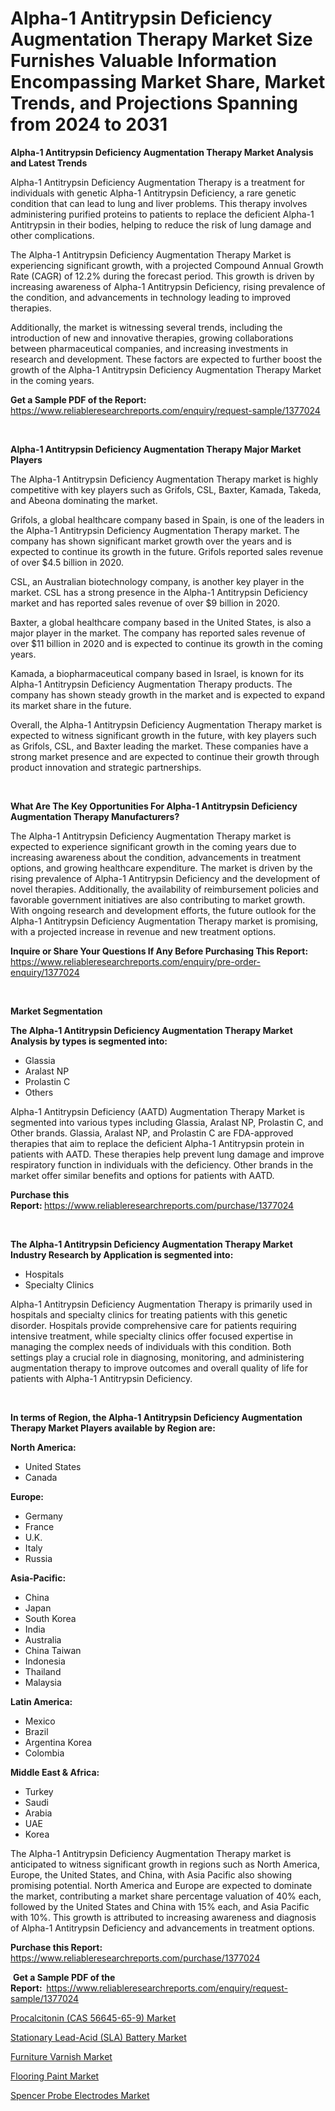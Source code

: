 <p><h1>Alpha-1 Antitrypsin Deficiency Augmentation Therapy Market Size Furnishes Valuable Information Encompassing Market Share, Market Trends, and Projections Spanning from 2024 to 2031</h1></p><p><strong>Alpha-1 Antitrypsin Deficiency Augmentation Therapy Market Analysis and Latest Trends</strong></p>
<p><p>Alpha-1 Antitrypsin Deficiency Augmentation Therapy is a treatment for individuals with genetic Alpha-1 Antitrypsin Deficiency, a rare genetic condition that can lead to lung and liver problems. This therapy involves administering purified proteins to patients to replace the deficient Alpha-1 Antitrypsin in their bodies, helping to reduce the risk of lung damage and other complications.</p><p>The Alpha-1 Antitrypsin Deficiency Augmentation Therapy Market is experiencing significant growth, with a projected Compound Annual Growth Rate (CAGR) of 12.2% during the forecast period. This growth is driven by increasing awareness of Alpha-1 Antitrypsin Deficiency, rising prevalence of the condition, and advancements in technology leading to improved therapies.</p><p>Additionally, the market is witnessing several trends, including the introduction of new and innovative therapies, growing collaborations between pharmaceutical companies, and increasing investments in research and development. These factors are expected to further boost the growth of the Alpha-1 Antitrypsin Deficiency Augmentation Therapy Market in the coming years.</p></p>
<p><strong>Get a Sample PDF of the Report:&nbsp;</strong> <a href="https://www.reliableresearchreports.com/enquiry/request-sample/1377024">https://www.reliableresearchreports.com/enquiry/request-sample/1377024</a></p>
<p>&nbsp;</p>
<p><strong>Alpha-1 Antitrypsin Deficiency Augmentation Therapy Major Market Players</strong></p>
<p><p>The Alpha-1 Antitrypsin Deficiency Augmentation Therapy market is highly competitive with key players such as Grifols, CSL, Baxter, Kamada, Takeda, and Abeona dominating the market. </p><p>Grifols, a global healthcare company based in Spain, is one of the leaders in the Alpha-1 Antitrypsin Deficiency Augmentation Therapy market. The company has shown significant market growth over the years and is expected to continue its growth in the future. Grifols reported sales revenue of over $4.5 billion in 2020.</p><p>CSL, an Australian biotechnology company, is another key player in the market. CSL has a strong presence in the Alpha-1 Antitrypsin Deficiency market and has reported sales revenue of over $9 billion in 2020.</p><p>Baxter, a global healthcare company based in the United States, is also a major player in the market. The company has reported sales revenue of over $11 billion in 2020 and is expected to continue its growth in the coming years.</p><p>Kamada, a biopharmaceutical company based in Israel, is known for its Alpha-1 Antitrypsin Deficiency Augmentation Therapy products. The company has shown steady growth in the market and is expected to expand its market share in the future.</p><p>Overall, the Alpha-1 Antitrypsin Deficiency Augmentation Therapy market is expected to witness significant growth in the future, with key players such as Grifols, CSL, and Baxter leading the market. These companies have a strong market presence and are expected to continue their growth through product innovation and strategic partnerships.</p></p>
<p>&nbsp;</p>
<p><strong>What Are The Key Opportunities For Alpha-1 Antitrypsin Deficiency Augmentation Therapy Manufacturers?</strong></p>
<p><p>The Alpha-1 Antitrypsin Deficiency Augmentation Therapy market is expected to experience significant growth in the coming years due to increasing awareness about the condition, advancements in treatment options, and growing healthcare expenditure. The market is driven by the rising prevalence of Alpha-1 Antitrypsin Deficiency and the development of novel therapies. Additionally, the availability of reimbursement policies and favorable government initiatives are also contributing to market growth. With ongoing research and development efforts, the future outlook for the Alpha-1 Antitrypsin Deficiency Augmentation Therapy market is promising, with a projected increase in revenue and new treatment options.</p></p>
<p><strong>Inquire or Share Your Questions If Any Before Purchasing This Report:</strong> <a href="https://www.reliableresearchreports.com/enquiry/pre-order-enquiry/1377024">https://www.reliableresearchreports.com/enquiry/pre-order-enquiry/1377024</a></p>
<p>&nbsp;</p>
<p><strong>Market Segmentation</strong></p>
<p><strong>The Alpha-1 Antitrypsin Deficiency Augmentation Therapy Market Analysis by types is segmented into:</strong></p>
<p><ul><li>Glassia</li><li>Aralast NP</li><li>Prolastin C</li><li>Others</li></ul></p>
<p><p>Alpha-1 Antitrypsin Deficiency (AATD) Augmentation Therapy Market is segmented into various types including Glassia, Aralast NP, Prolastin C, and Other brands. Glassia, Aralast NP, and Prolastin C are FDA-approved therapies that aim to replace the deficient Alpha-1 Antitrypsin protein in patients with AATD. These therapies help prevent lung damage and improve respiratory function in individuals with the deficiency. Other brands in the market offer similar benefits and options for patients with AATD.</p></p>
<p><strong>Purchase this Report:&nbsp;</strong><a href="https://www.reliableresearchreports.com/purchase/1377024">https://www.reliableresearchreports.com/purchase/1377024</a></p>
<p>&nbsp;</p>
<p><strong>The Alpha-1 Antitrypsin Deficiency Augmentation Therapy Market Industry Research by Application is segmented into:</strong></p>
<p><ul><li>Hospitals</li><li>Specialty Clinics</li></ul></p>
<p><p>Alpha-1 Antitrypsin Deficiency Augmentation Therapy is primarily used in hospitals and specialty clinics for treating patients with this genetic disorder. Hospitals provide comprehensive care for patients requiring intensive treatment, while specialty clinics offer focused expertise in managing the complex needs of individuals with this condition. Both settings play a crucial role in diagnosing, monitoring, and administering augmentation therapy to improve outcomes and overall quality of life for patients with Alpha-1 Antitrypsin Deficiency.</p></p>
<p>&nbsp;</p>
<p><strong>In terms of Region, the Alpha-1 Antitrypsin Deficiency Augmentation Therapy Market Players available by Region are:</strong></p>
<p>
    <p> <strong> North America: </strong>
        <ul>
            <li>United States</li>
            <li>Canada</li>
        </ul>
        </p> 
    <p> <strong> Europe: </strong>
        <ul>
            <li>Germany</li>
            <li>France</li>
            <li>U.K.</li>
            <li>Italy</li>
            <li>Russia</li>
        </ul>
        </p> 
    <p> <strong> Asia-Pacific: </strong>
        <ul>
            <li>China</li>
            <li>Japan</li>
            <li>South Korea</li>
            <li>India</li>
            <li>Australia</li>
            <li>China Taiwan</li>
            <li>Indonesia</li>
            <li>Thailand</li>
            <li>Malaysia</li>
        </ul>
        </p> 
    <p> <strong> Latin America: </strong>
        <ul>
            <li>Mexico</li>
            <li>Brazil</li>
            <li>Argentina Korea</li>
            <li>Colombia</li>
        </ul>
        </p> 
    <p> <strong> Middle East & Africa: </strong>
        <ul>
            <li>Turkey</li>
            <li>Saudi</li>
            <li>Arabia</li>
            <li>UAE</li>
            <li>Korea</li>
        </ul>
    </p>
    </p>
<p><p>The Alpha-1 Antitrypsin Deficiency Augmentation Therapy market is anticipated to witness significant growth in regions such as North America, Europe, the United States, and China, with Asia Pacific also showing promising potential. North America and Europe are expected to dominate the market, contributing a market share percentage valuation of 40% each, followed by the United States and China with 15% each, and Asia Pacific with 10%. This growth is attributed to increasing awareness and diagnosis of Alpha-1 Antitrypsin Deficiency and advancements in treatment options.</p></p>
<p><strong>Purchase this Report: </strong><a href="https://www.reliableresearchreports.com/purchase/1377024">https://www.reliableresearchreports.com/purchase/1377024</a></p>
<p>&nbsp;<strong>Get a Sample PDF of the Report:&nbsp;&nbsp;</strong><a href="https://www.reliableresearchreports.com/enquiry/request-sample/1377024">https://www.reliableresearchreports.com/enquiry/request-sample/1377024</a></p>
<p><strong></strong></p>
<p><p><a href="https://bubble-tree-ea4.notion.site/Procalcitonin-CAS-56645-65-9-Market-Size-Market-Trends-and-Growth-Outlook-forecasted-for-period--8075e527a68c46cc8a7e71627092992c">Procalcitonin (CAS 56645-65-9) Market</a></p><p><a href="https://glittery-fuchsia-86a.notion.site/Stationary-Lead-Acid-SLA-Battery-Market-Research-Report-Reveals-The-Latest-Trends-And-Opportunitie-8db1fbf4f3ae44dc91363b174e0aff8b">Stationary Lead-Acid (SLA) Battery Market</a></p><p><a href="https://view.publitas.com/reportprime-1/furniture-varnish-market-size-and-examines-its-market-scope-with-a-primary-focus-on-growth-opportunities-and-forecasted-trends-spanning-from-2024-to-2031/">Furniture Varnish Market</a></p><p><a href="https://view.publitas.com/reportprime-1/flooring-paint-market-research-report-reveals-the-latest-trends-and-opportunities-of-this-market-for-period-from-2024-2031/">Flooring Paint Market</a></p><p><a href="https://silk-columnist-571.notion.site/Spencer-Probe-Electrodes-Market-Provides-Detailed-Segmentation-of-this-Market-based-on-Type-Applica-030b4949f0d540a9a277aa86d64f1e2a">Spencer Probe Electrodes Market</a></p></p>